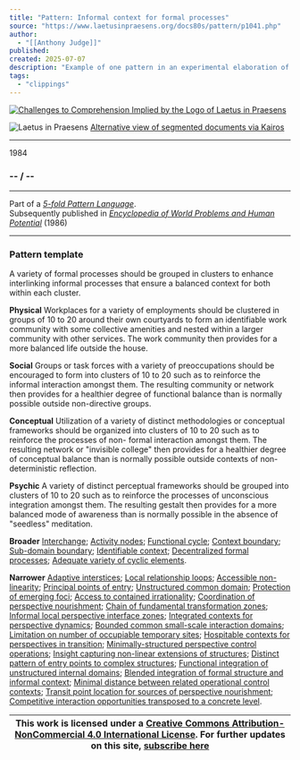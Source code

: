 ```yaml
---
title: "Pattern: Informal context for formal processes"
source: "https://www.laetusinpraesens.org/docs80s/pattern/p1041.php"
author:
  - "[[Anthony Judge]]"
published:
created: 2025-07-07
description: "Example of one pattern in an experimental elaboration of a 5-fold pattern language. This explores the parallel between patterns at the physical level, the social level, the conceptual level, and the psychic level in the light of an underlying template based on the insights of Christopher Alexander"
tags:
  - "clippings"
---
```

[![Challenges to Comprehension Implied by the Logo
of Laetus in Praesens](https://www.laetusinpraesens.org/common/images/achngcol.jpg "Challenges to Comprehension Implied by the Logo
of Laetus in Praesens")](https://www.laetusinpraesens.org/context/logo_laetus.php)

![Laetus in Praesens](https://www.laetusinpraesens.org/common/images/laetus_title2.png) [Alternative view of segmented documents via Kairos](https://kairos.laetusinpraesens.org/p1041_8_pat_h_1)

---

1984

### \-- / --

---

Part of a *[5-fold Pattern Language](https://www.laetusinpraesens.org/docs80s/84patlan.php)*.  
Subsequently published in *[Encyclopedia of World Problems and Human Potential](https://www.un-intelligible.org/projects/homeency.php)* (1986)

---

### Pattern template

A variety of formal processes should be grouped in clusters to enhance interlinking informal processes that ensure a balanced context for both within each cluster.

**Physical** Workplaces for a variety of employments should be clustered in groups of 10 to 20 around their own courtyards to form an identifiable work community with some collective amenities and nested within a larger community with other services. The work community then provides for a more balanced life outside the house.

**Social** Groups or task forces with a variety of preoccupations should be encouraged to form into clusters of 10 to 20 such as to reinforce the informal interaction amongst them. The resulting community or network then provides for a healthier degree of functional balance than is normally possible outside non-directive groups.

**Conceptual** Utilization of a variety of distinct methodologies or conceptual frameworks should be organized into clusters of 10 to 20 such as to reinforce the processes of non- formal interaction amongst them. The resulting network or "invisible college" then provides for a healthier degree of conceptual balance than is normally possible outside contexts of non-deterministic reflection.

**Psychic** A variety of distinct perceptual frameworks should be grouped into clusters of 10 to 20 such as to reinforce the processes of unconscious integration amongst them. The resulting gestalt then provides for a more balanced mode of awareness than is normally possible in the absence of "seedless" meditation.

**Broader** [Interchange](https://www.laetusinpraesens.org/docs80s/pattern/p1034.php); [Activity nodes](https://www.laetusinpraesens.org/docs80s/pattern/p1030.php); [Functional cycle](https://www.laetusinpraesens.org/docs80s/pattern/p1026.php); [Context boundary](https://www.laetusinpraesens.org/docs80s/pattern/p1015.php); [Sub-domain boundary](https://www.laetusinpraesens.org/docs80s/pattern/p1013.php); [Identifiable context](https://www.laetusinpraesens.org/docs80s/pattern/p1014.php); [Decentralized formal processes](https://www.laetusinpraesens.org/docs80s/pattern/p1009.php); [Adequate variety of cyclic elements](https://www.laetusinpraesens.org/docs80s/pattern/p1035.php).

**Narrower** [Adaptive interstices](https://www.laetusinpraesens.org/docs80s/pattern/p1048.php); [Local relationship loops](https://www.laetusinpraesens.org/docs80s/pattern/p1049.php); [Accessible non-linearity](https://www.laetusinpraesens.org/docs80s/pattern/p1060.php); [Principal points of entry](https://www.laetusinpraesens.org/docs80s/pattern/p1053.php); [Unstructured common domain](https://www.laetusinpraesens.org/docs80s/pattern/p1067.php); [Protection of emerging foci](https://www.laetusinpraesens.org/docs80s/pattern/p1057.php); [Access to contained irrationality](https://www.laetusinpraesens.org/docs80s/pattern/p1071.php); [Coordination of perspective nourishment](https://www.laetusinpraesens.org/docs80s/pattern/p1147.php); [Chain of fundamental transformation zones](https://www.laetusinpraesens.org/docs80s/pattern/p1042.php); [Informal local perspective interface zones](https://www.laetusinpraesens.org/docs80s/pattern/p1088.php); [Integrated contexts for perspective dynamics](https://www.laetusinpraesens.org/docs80s/pattern/p1080.php); [Bounded common small-scale interaction domains](https://www.laetusinpraesens.org/docs80s/pattern/p1061.php); [Limitation on number of occupiable temporary sites](https://www.laetusinpraesens.org/docs80s/pattern/p1103.php); [Hospitable contexts for perspectives in transition](https://www.laetusinpraesens.org/docs80s/pattern/p1091.php); [Minimally-structured perspective control operations](https://www.laetusinpraesens.org/docs80s/pattern/p1081.php); [Insight capturing non-linear extensions of structures](https://www.laetusinpraesens.org/docs80s/pattern/p1175.php); [Distinct pattern of entry points to complex structures](https://www.laetusinpraesens.org/docs80s/pattern/p1102.php); [Functional integration of unstructured internal domains](https://www.laetusinpraesens.org/docs80s/pattern/p1115.php); [Blended integration of formal structure and informal context](https://www.laetusinpraesens.org/docs80s/pattern/p1111.php); [Minimal distance between related operational control contexts](https://www.laetusinpraesens.org/docs80s/pattern/p1082.php); [Transit point location for sources of perspective nourishment](https://www.laetusinpraesens.org/docs80s/pattern/p1093.php); [Competitive interaction opportunities transposed to a concrete level](https://www.laetusinpraesens.org/docs80s/pattern/p1072.php).

| This work is licensed under a [Creative Commons Attribution-NonCommercial 4.0 International License](http://creativecommons.org/licenses/by-nc/4.0/).  For further updates on this site, [subscribe here](https://laetusinpraesens.us19.list-manage.com/subscribe/post?u=1b1bc3aae057999099ff24455&id=4c64c53b45) |
| --- |